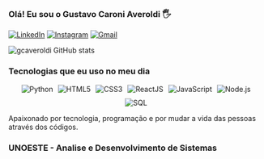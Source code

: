 ### Olá! Eu sou o Gustavo Caroni Averoldi 🖐️


[![LinkedIn](https://img.shields.io/badge/LinkedIn-0077B5?style=for-the-badge&logo=linkedin&logoColor=white)](https://linkedin.com/in/gustavo-caroni-averoldi)
[![Instagram](https://img.shields.io/badge/Instagram-E4405F?style=for-the-badge&logo=instagram&logoColor=white)](https://www.instagram.com/gustavoaveroldi/)
[![Gmail](https://img.shields.io/badge/Gmail-D14836?style=for-the-badge&logo=gmail&logoColor=white)](https://gmail.com)

![gcaveroldi GitHub stats](https://github-readme-stats.vercel.app/api?username=gcaveroldi&show_icons=true&bg_color=00000000)

### Tecnologias que eu uso no meu dia 

<div style="display: flex; justify-content: center; flex-wrap: wrap; gap: 10px;">
  <img alt="Python" src="https://img.shields.io/badge/Python-3776AB?style=for-the-badge&logo=python&logoColor=white" >
  <img alt="HTML5" src="https://img.shields.io/badge/HTML5-E34F26?style=for-the-badge&logo=html5&logoColor=white" >
  <img alt="CSS3" src="https://img.shields.io/badge/CSS3-1572B6?style=for-the-badge&logo=css3&logoColor=white" >
  <img alt="ReactJS" src="https://img.shields.io/badge/-ReactJs-61DAFB?logo=react&logoColor=white&style=for-the-badge" >
  <img alt="JavaScript" src="https://img.shields.io/badge/JavaScript-grey?style=for-the-badge&logo=javascript">
  <img alt="Node.js" src="https://img.shields.io/badge/Node.js-43853D?style=for-the-badge&logo=node.js&logoColor=white">
  <img alt="SQL" src="https://img.shields.io/badge/SQL-336791?style=for-the-badge&logo=postgresql&logoColor=white">
</div>

Apaixonado por tecnologia, programação e por mudar a vida das pessoas através dos códigos.

### UNOESTE - Analise e Desenvolvimento de Sistemas
